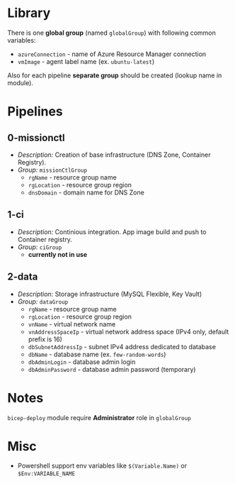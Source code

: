 # Library

There is one **global group** (named `globalGroup`) with following common variables:

- `azureConnection` - name of Azure Resource Manager connection
- `vmImage` - agent label name (ex. `ubuntu-latest`)

Also for each pipeline **separate group** should be created (lookup name in module).

# Pipelines

## 0-missionctl

- _Description:_ Creation of base infrastructure (DNS Zone, Container Registry).
- _Group:_ `missionCtlGroup`
  - `rgName` - resource group name
  - `rgLocation` - resource group region
  - `dnsDomain` - domain name for DNS Zone

## 1-ci

- _Description:_ Continious integration. App image build and push to Container registry.
- _Group:_ `ciGroup`
  - **currently not in use**

## 2-data

- _Description:_ Storage infrastructure (MySQL Flexible, Key Vault)
- _Group:_ `dataGroup`
  - `rgName` - resource group name
  - `rgLocation` - resource group region
  - `vnName` - virtual network name
  - `vnAddressSpaceIp` - virtual network address space (IPv4 only, default prefix is 16)
  - `dbSubnetAddressIp` - subnet IPv4 address dedicated to database
  - `dbName` - database name (ex. `few-random-words`)
  - `dbAdminLogin` - database admin login
  - `dbAdminPassword` - database admin password (temporary)

# Notes

`bicep-deploy` module require **Administrator** role in `globalGroup`

# Misc

- Powershell support env variables like `$(Variable.Name)` or `$Env:VARIABLE_NAME`
